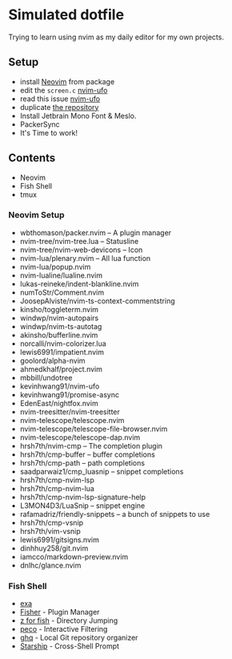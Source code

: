 # Simulated dotfile

Trying to learn using nvim as my daily editor for my own projects.

## Setup

- install [Neovim](https://github.com/neovim/neovim) from package
- edit the `screen.c` [nvim-ufo](https://github.com/kevinhwang91/nvim-ufo)
- read this issue [nvim-ufo](https://github.com/kevinhwang91/nvim-ufo/issues/4)
- duplicate [the repository](https://github.com/simulatedcode/dotfile_public)
- Install Jetbrain Mono Font & Meslo.
- PackerSync
- It's Time to work!

## Contents

- Neovim
- Fish Shell
- tmux

### Neovim Setup

- wbthomason/packer.nvim – A plugin manager
- nvim-tree/nvim-tree.lua – Statusline
- nvim-tree/nvim-web-devicons – Icon
- nvim-lua/plenary.nvim – All lua function
- nvim-lua/popup.nvim
- nvim-lualine/lualine.nvim
- lukas-reineke/indent-blankline.nvim
- numToStr/Comment.nvim
- JoosepAlviste/nvim-ts-context-commentstring
- kinsho/toggleterm.nvim
- windwp/nvim-autopairs
- windwp/nvim-ts-autotag
- akinsho/bufferline.nvim
- norcalli/nvim-colorizer.lua
- lewis6991/impatient.nvim
- goolord/alpha-nvim
- ahmedkhalf/project.nvim
- mbbill/undotree
- kevinhwang91/nvim-ufo
- kevinhwang91/promise-async
- EdenEast/nightfox.nvim
- nvim-treesitter/nvim-treesitter
- nvim-telescope/telescope.nvim
- nvim-telescope/telescope-file-browser.nvim
- nvim-telescope/telescope-dap.nvim
- hrsh7th/nvim-cmp – The completion plugin
- hrsh7th/cmp-buffer – buffer completions
- hrsh7th/cmp-path – path completions
- saadparwaiz1/cmp_luasnip – snippet completions
- hrsh7th/cmp-nvim-lsp
- hrsh7th/cmp-nvim-lua
- hrsh7th/cmp-nvim-lsp-signature-help
- L3MON4D3/LuaSnip – snippet engine
- rafamadriz/friendly-snippets – a bunch of snippets to use
- hrsh7th/cmp-vsnip
- hrsh7th/vim-vsnip
- lewis6991/gitsigns.nvim
- dinhhuy258/git.nvim
- iamcco/markdown-preview.nvim
- dnlhc/glance.nvim

### Fish Shell

- [exa](https://the.exa.website/)
- [Fisher](https://github.com/jorgebucaran/fisher) - Plugin Manager
- [z for fish](https://github.com/jethrokuan/z) - Directory Jumping
- [peco](https://github.com/peco/peco) - Interactive Filtering
- [ghq](https://github.com/x-motemen/ghq) - Local Git repository organizer
- [Starship](https://starship.rs/) - Cross-Shell Prompt

